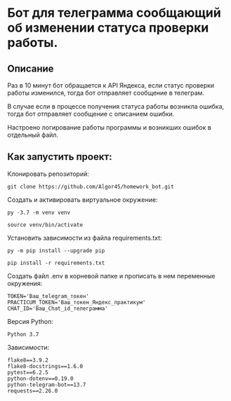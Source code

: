 # Бот для телеграмма сообщающий об изменении статуса проверки работы.
## Описание
Раз в 10 минут бот обращается к API Яндекса, если статус проверки работы изменился,
тогда бот отправляет сообщение в телеграм.

В случае если в процессе получения статуса работы возникла ошибка,
тогда бот отправляет сообщение с описанием ошибки.

Настроено логирование работы программы и возникших ошибок в отдельный файл.

## Как запустить проект:

Клонировать репозиторий:

```
git clone https://github.com/Algor45/homework_bot.git
```


Cоздать и активировать виртуальное окружение:

```
py -3.7 -m venv venv
```

```
source venv/bin/activate
```

Установить зависимости из файла requirements.txt:

```
py -m pip install --upgrade pip
```

```
pip install -r requirements.txt
```


Создать файл .env в корневой папке и прописать в нем переменные окружения:

```
TOKEN='Ваш_telegram_токен'
PRACTICUM_TOKEN='Ваш_токен_Яндекс_практикум'
CHAT_ID='Ваш_Chat_id_телеграмма'
```

Версия Python:

```
Python 3.7
```

Зависимости:

```
flake8==3.9.2
flake8-docstrings==1.6.0
pytest==6.2.5
python-dotenv==0.19.0
python-telegram-bot==13.7
requests==2.26.0
```